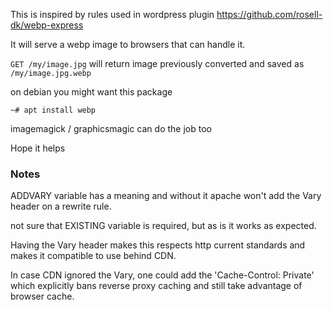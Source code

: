 
This is inspired by rules used in wordpress plugin https://github.com/rosell-dk/webp-express

It will serve a webp image to browsers that can handle it.

`GET /my/image.jpg` will return image previously converted and saved as `/my/image.jpg.webp`

on debian you might want this package
```
~# apt install webp
```

imagemagick / graphicsmagic can do the job too

Hope it helps

### Notes

ADDVARY variable has a meaning and without it apache won't add the Vary header on a rewrite rule.

not sure that EXISTING variable is required, but as is it works as expected.

Having the Vary header makes this respects http current standards and makes it compatible to use behind CDN.

In case CDN ignored the Vary, one could add the 'Cache-Control: Private' which explicitly bans reverse proxy caching and still take advantage of browser cache.


